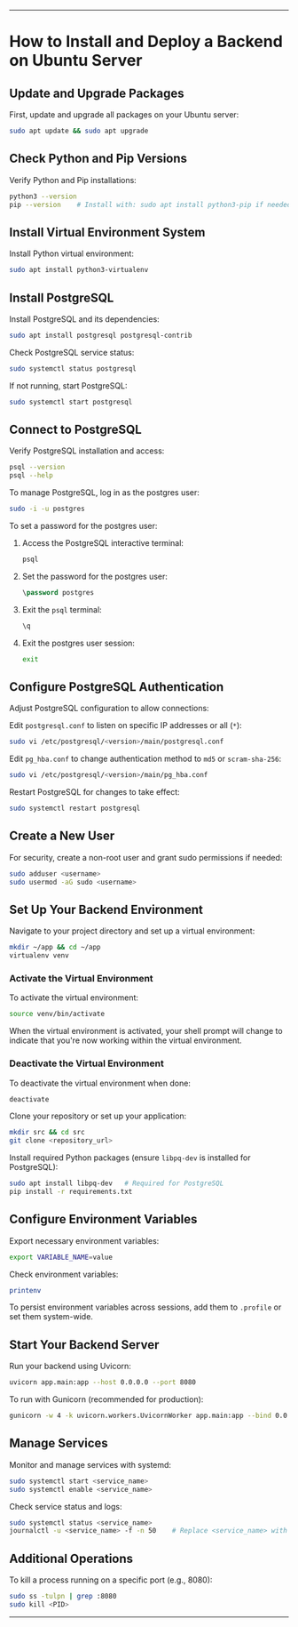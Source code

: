 

---

# How to Install and Deploy a Backend on Ubuntu Server

## Update and Upgrade Packages

First, update and upgrade all packages on your Ubuntu server:

```bash
sudo apt update && sudo apt upgrade
```

## Check Python and Pip Versions

Verify Python and Pip installations:

```bash
python3 --version
pip --version    # Install with: sudo apt install python3-pip if needed
```

## Install Virtual Environment System

Install Python virtual environment:

```bash
sudo apt install python3-virtualenv
```

## Install PostgreSQL

Install PostgreSQL and its dependencies:

```bash
sudo apt install postgresql postgresql-contrib
```

Check PostgreSQL service status:

```bash
sudo systemctl status postgresql
```

If not running, start PostgreSQL:

```bash
sudo systemctl start postgresql
```

## Connect to PostgreSQL

Verify PostgreSQL installation and access:

```bash
psql --version
psql --help
```

To manage PostgreSQL, log in as the postgres user:

```bash
sudo -i -u postgres
```

To set a password for the postgres user:

1. Access the PostgreSQL interactive terminal:

    ```bash
    psql
    ```

2. Set the password for the postgres user:

    ```sql
    \password postgres
    ```

3. Exit the `psql` terminal:

    ```sql
    \q
    ```

4. Exit the postgres user session:

    ```bash
    exit
    ```

## Configure PostgreSQL Authentication

Adjust PostgreSQL configuration to allow connections:

Edit `postgresql.conf` to listen on specific IP addresses or all (`*`):

```bash
sudo vi /etc/postgresql/<version>/main/postgresql.conf
```

Edit `pg_hba.conf` to change authentication method to `md5` or `scram-sha-256`:

```bash
sudo vi /etc/postgresql/<version>/main/pg_hba.conf
```

Restart PostgreSQL for changes to take effect:

```bash
sudo systemctl restart postgresql
```

## Create a New User

For security, create a non-root user and grant sudo permissions if needed:

```bash
sudo adduser <username>
sudo usermod -aG sudo <username>
```

## Set Up Your Backend Environment

Navigate to your project directory and set up a virtual environment:

```bash
mkdir ~/app && cd ~/app
virtualenv venv
```

### Activate the Virtual Environment

To activate the virtual environment:

```bash
source venv/bin/activate
```

When the virtual environment is activated, your shell prompt will change to indicate that you're now working within the virtual environment.

### Deactivate the Virtual Environment

To deactivate the virtual environment when done:

```bash
deactivate
```

Clone your repository or set up your application:

```bash
mkdir src && cd src
git clone <repository_url>
```

Install required Python packages (ensure `libpq-dev` is installed for PostgreSQL):

```bash
sudo apt install libpq-dev   # Required for PostgreSQL
pip install -r requirements.txt
```

## Configure Environment Variables

Export necessary environment variables:

```bash
export VARIABLE_NAME=value
```

Check environment variables:

```bash
printenv
```

To persist environment variables across sessions, add them to `.profile` or set them system-wide.

## Start Your Backend Server

Run your backend using Uvicorn:

```bash
uvicorn app.main:app --host 0.0.0.0 --port 8080
```

To run with Gunicorn (recommended for production):

```bash
gunicorn -w 4 -k uvicorn.workers.UvicornWorker app.main:app --bind 0.0.0.0:8080
```

## Manage Services

Monitor and manage services with systemd:

```bash
sudo systemctl start <service_name>
sudo systemctl enable <service_name>
```

Check service status and logs:

```bash
sudo systemctl status <service_name>
journalctl -u <service_name> -f -n 50    # Replace <service_name> with your service
```

## Additional Operations

To kill a process running on a specific port (e.g., 8080):

```bash
sudo ss -tulpn | grep :8080
sudo kill <PID>
```

---
